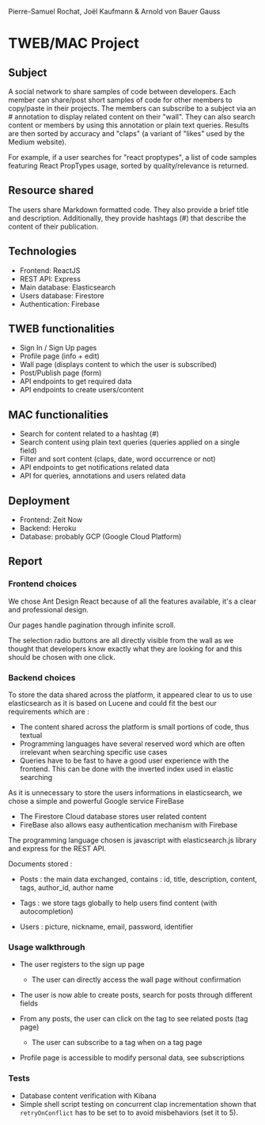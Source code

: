 Pierre-Samuel Rochat, Joël Kaufmann & Arnold von Bauer Gauss

# TWEB/MAC Project

## Subject
A social network to share samples of code between developers.
Each member can share/post short samples of code for other members to copy/paste in their projects.
The members can subscribe to a subject via an # annotation to display related content on their "wall".
They can also search content or members by using this annotation or plain text queries.
Results are then sorted by accuracy and "claps" (a variant of "likes" used by the Medium website).

For example, if a user searches for "react proptypes", a list of code samples featuring
React PropTypes usage, sorted by quality/relevance is returned.

## Resource shared
The users share Markdown formatted code. They also provide a brief title and description. Additionally, they provide hashtags (#) that describe the content of their publication.

## Technologies
- Frontend: ReactJS
- REST API: Express
- Main database: Elasticsearch
- Users database: Firestore
- Authentication: Firebase

## TWEB functionalities
- Sign In / Sign Up pages
- Profile page (info + edit)
- Wall page (displays content to which the user is subscribed)
- Post/Publish page (form)
- API endpoints to get required data
- API endpoints to create users/content

## MAC functionalities
- Search for content related to a hashtag (#)
- Search content using plain text queries (queries applied on a single field)
- Filter and sort content (claps, date, word occurrence or not)
- API endpoints to get notifications related data
- API for queries, annotations and users related data

## Deployment
- Frontend: Zeit Now
- Backend: Heroku
- Database: probably GCP (Google Cloud Platform)

## Report
### Frontend choices
We chose Ant Design React because of all the features available, it's a clear and professional design. 

Our pages handle pagination through infinite scroll. 

The selection radio buttons are all directly visible from the wall as we thought that developers know exactly what they are looking for and this should be chosen with one click.

### Backend choices

To store the data shared across  the platform, it appeared clear to us to use elasticsearch as it is based on Lucene and could fit the best our requirements which are :

- The content shared across the platform is small portions of code, thus textual
- Programming languages have several reserved word which are often irrelevant when searching specific use cases
- Queries have to be fast to have a good user experience with the frontend. This can be done with the inverted index used in elastic searching

As it is unnecessary to store the users informations in elasticsearch, we chose a simple and powerful Google service FireBase

- The Firestore Cloud database stores user related content
- FireBase also allows easy authentication mechanism with Firebase



The programming language chosen is javascript with elasticsearch.js library and express for the REST API.

Documents stored :

* Posts  : the main data exchanged, contains : id, title, description, content, tags, author_id, author name

* Tags : we store tags globally to help users find content (with autocompletion)

  

* Users :  picture, nickname, email, password, identifier

### Usage walkthrough

* The user registers to the sign up page
  * The user can directly access the wall page without confirmation
* The user is now able to create posts, search for posts through different fields
* From any posts, the user can click on the tag to see related posts (tag page)
  * The user can subscribe to a tag when on a tag page

* Profile page is accessible to modify personal data, see subscriptions

### Tests

* Database content verification with Kibana
* Simple shell script testing on concurrent clap incrementation shown that `retryOnConflict` has to be set to to avoid misbehaviors (set it to 5).

